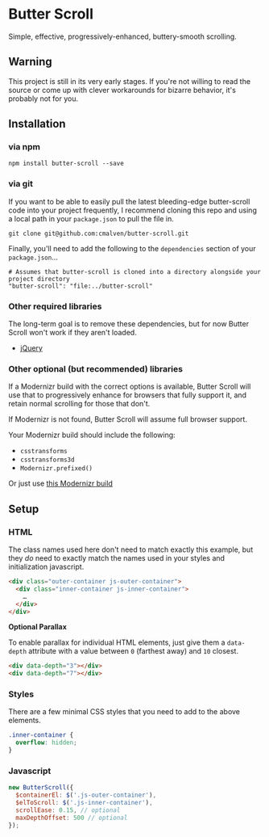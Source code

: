 # Butter Scroll

Simple, effective, progressively-enhanced, buttery-smooth scrolling.

## Warning

This project is still in its very early stages. If you're not willing to read the source or come up with clever workarounds for bizarre behavior, it's probably not for you.

## Installation

### via npm

`npm install butter-scroll --save`

### via git

If you want to be able to easily pull the latest bleeding-edge butter-scroll code into your project frequently, I recommend cloning this repo and using a local path in your `package.json` to pull the file in.

```
git clone git@github.com:cmalven/butter-scroll.git
```

Finally, you'll need to add the following to the `dependencies` section of your `package.json`…

```
# Assumes that butter-scroll is cloned into a directory alongside your project directory
"butter-scroll": "file:../butter-scroll"
```

### Other required libraries

The long-term goal is to remove these dependencies, but for now Butter Scroll won't work if they aren't loaded.

- [jQuery](http://jquery.com)

### Other optional (but recommended) libraries

If a Modernizr build with the correct options is available, Butter Scroll will use that to progressively enhance for browsers that fully support it, and retain normal scrolling for those that don't.

If Modernizr is not found, Butter Scroll will assume full browser support.

Your Modernizr build should include the following:

- `csstransforms`
- `csstransforms3d`
- `Modernizr.prefixed()`

Or just use [this Modernizr build](http://modernizr.com/download/?-csstransforms-csstransforms3d-prefixed-setclasses)

## Setup

### HTML

The class names used here don't need to match exactly this example, but they _do_ need to exactly match the names used in your styles and initialization javascript.

```html
<div class="outer-container js-outer-container">
  <div class="inner-container js-inner-container">
    …
  </div>
</div>
```

**Optional Parallax**

To enable parallax for individual HTML elements, just give them a `data-depth` attribute with a value between `0` (farthest away) and `10` closest.

```html
<div data-depth="3"></div>
<div data-depth="7"></div>
```

### Styles

There are a few minimal CSS styles that you need to add to the above elements.

```css
.inner-container {
  overflow: hidden;
}
```

### Javascript

```js
new ButterScroll({
  $containerEl: $('.js-outer-container'),
  $elToScroll: $('.js-inner-container'),
  scrollEase: 0.15, // optional
  maxDepthOffset: 500 // optional
});
```